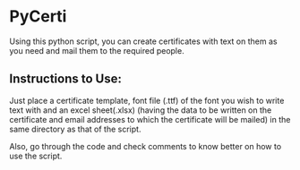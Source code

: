 # PyCerti
Using this python script, you can create certificates with text on them as you need and mail them to the required people.

## Instructions to Use:

Just place a certificate template, font file (.ttf) of the font you wish to write text with and an excel sheet(.xlsx) (having the data to be written on the certificate and email addresses to which the certificate will be mailed) in the same directory as that of the script.

Also, go through the code and check comments to know better on how to use the script.

